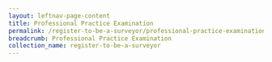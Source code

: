 ```yaml
---
layout: leftnav-page-content
title: Professional Practice Examination
permalink: /register-to-be-a-surveyor/professional-practice-examination/
breadcrumb: Professional Practice Examination
collection_name: register-to-be-a-surveyor
---
```

